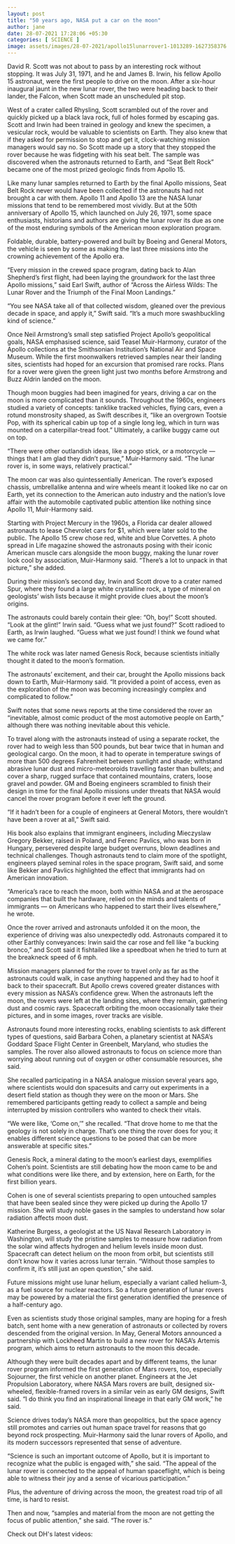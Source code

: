 ```yaml
---
layout: post
title: "50 years ago, NASA put a car on the moon"
author: jane 
date: 28-07-2021 17:28:06 +05:30 
categories: [ SCIENCE ] 
image: assets/images/28-07-2021/apollo15lunarrover1-1013289-1627358376.jpg
---
```

David R. Scott was not about to pass by an interesting rock without stopping. It was July 31, 1971, and he and James B. Irwin, his fellow Apollo 15 astronaut, were the first people to drive on the moon. After a six-hour inaugural jaunt in the new lunar rover, the two were heading back to their lander, the Falcon, when Scott made an unscheduled pit stop.

West of a crater called Rhysling, Scott scrambled out of the rover and quickly picked up a black lava rock, full of holes formed by escaping gas. Scott and Irwin had been trained in geology and knew the specimen, a vesicular rock, would be valuable to scientists on Earth. They also knew that if they asked for permission to stop and get it, clock-watching mission managers would say no. So Scott made up a story that they stopped the rover because he was fidgeting with his seat belt. The sample was discovered when the astronauts returned to Earth, and “Seat Belt Rock” became one of the most prized geologic finds from Apollo 15.

Like many lunar samples returned to Earth by the final Apollo missions, Seat Belt Rock never would have been collected if the astronauts had not brought a car with them. Apollo 11 and Apollo 13 are the NASA lunar missions that tend to be remembered most vividly. But at the 50th anniversary of Apollo 15, which launched on July 26, 1971, some space enthusiasts, historians and authors are giving the lunar rover its due as one of the most enduring symbols of the American moon exploration program.

Foldable, durable, battery-powered and built by Boeing and General Motors, the vehicle is seen by some as making the last three missions into the crowning achievement of the Apollo era.

“Every mission in the crewed space program, dating back to Alan Shepherd’s first flight, had been laying the groundwork for the last three Apollo missions,” said Earl Swift, author of “Across the Airless Wilds: The Lunar Rover and the Triumph of the Final Moon Landings.”

“You see NASA take all of that collected wisdom, gleaned over the previous decade in space, and apply it,” Swift said. “It’s a much more swashbuckling kind of science.”

Once Neil Armstrong’s small step satisfied Project Apollo’s geopolitical goals, NASA emphasised science, said Teasel Muir-Harmony, curator of the Apollo collections at the Smithsonian Institution’s National Air and Space Museum. While the first moonwalkers retrieved samples near their landing sites, scientists had hoped for an excursion that promised rare rocks. Plans for a rover were given the green light just two months before Armstrong and Buzz Aldrin landed on the moon.

Though moon buggies had been imagined for years, driving a car on the moon is more complicated than it sounds. Throughout the 1960s, engineers studied a variety of concepts: tanklike tracked vehicles, flying cars, even a rotund monstrosity shaped, as Swift describes it, “like an overgrown Tootsie Pop, with its spherical cabin up top of a single long leg, which in turn was mounted on a caterpillar-tread foot.” Ultimately, a carlike buggy came out on top.

“There were other outlandish ideas, like a pogo stick, or a motorcycle — things that I am glad they didn’t pursue,” Muir-Harmony said. “The lunar rover is, in some ways, relatively practical.”

The moon car was also quintessentially American. The rover’s exposed chassis, umbrellalike antenna and wire wheels meant it looked like no car on Earth, yet its connection to the American auto industry and the nation’s love affair with the automobile captivated public attention like nothing since Apollo 11, Muir-Harmony said.

Starting with Project Mercury in the 1960s, a Florida car dealer allowed astronauts to lease Chevrolet cars for $1, which were later sold to the public. The Apollo 15 crew chose red, white and blue Corvettes. A photo spread in Life magazine showed the astronauts posing with their iconic American muscle cars alongside the moon buggy, making the lunar rover look cool by association, Muir-Harmony said. “There’s a lot to unpack in that picture,” she added.

During their mission’s second day, Irwin and Scott drove to a crater named Spur, where they found a large white crystalline rock, a type of mineral on geologists’ wish lists because it might provide clues about the moon’s origins.

The astronauts could barely contain their glee: “Oh, boy!” Scott shouted. “Look at the glint!” Irwin said. “Guess what we just found?” Scott radioed to Earth, as Irwin laughed. “Guess what we just found! I think we found what we came for.”

The white rock was later named Genesis Rock, because scientists initially thought it dated to the moon’s formation.

The astronauts’ excitement, and their car, brought the Apollo missions back down to Earth, Muir-Harmony said. “It provided a point of access, even as the exploration of the moon was becoming increasingly complex and complicated to follow.”

Swift notes that some news reports at the time considered the rover an “inevitable, almost comic product of the most automotive people on Earth,” although there was nothing inevitable about this vehicle.

To travel along with the astronauts instead of using a separate rocket, the rover had to weigh less than 500 pounds, but bear twice that in human and geological cargo. On the moon, it had to operate in temperature swings of more than 500 degrees Fahrenheit between sunlight and shade; withstand abrasive lunar dust and micro-meteoroids travelling faster than bullets; and cover a sharp, rugged surface that contained mountains, craters, loose gravel and powder. GM and Boeing engineers scrambled to finish their design in time for the final Apollo missions under threats that NASA would cancel the rover program before it ever left the ground.

​​“If it hadn’t been for a couple of engineers at General Motors, there wouldn’t have been a rover at all,” Swift said.

His book also explains that immigrant engineers, including Mieczyslaw Gregory Bekker, raised in Poland, and Ferenc Pavlics, who was born in Hungary, persevered despite large budget overruns, blown deadlines and technical challenges. Though astronauts tend to claim more of the spotlight, engineers played seminal roles in the space program, Swift said, and some like Bekker and Pavlics highlighted the effect that immigrants had on American innovation.

“America’s race to reach the moon, both within NASA and at the aerospace companies that built the hardware, relied on the minds and talents of immigrants — on Americans who happened to start their lives elsewhere,” he wrote.

Once the rover arrived and astronauts unfolded it on the moon, the experience of driving was also unexpectedly odd. Astronauts compared it to other Earthly conveyances: Irwin said the car rose and fell like “a bucking bronco,” and Scott said it fishtailed like a speedboat when he tried to turn at the breakneck speed of 6 mph.

Mission managers planned for the rover to travel only as far as the astronauts could walk, in case anything happened and they had to hoof it back to their spacecraft. But Apollo crews covered greater distances with every mission as NASA’s confidence grew. When the astronauts left the moon, the rovers were left at the landing sites, where they remain, gathering dust and cosmic rays. Spacecraft orbiting the moon occasionally take their pictures, and in some images, rover tracks are visible.

Astronauts found more interesting rocks, enabling scientists to ask different types of questions, said Barbara Cohen, a planetary scientist at NASA’s Goddard Space Flight Center in Greenbelt, Maryland, who studies the samples. The rover also allowed astronauts to focus on science more than worrying about running out of oxygen or other consumable resources, she said.

She recalled participating in a NASA analogue mission several years ago, where scientists would don spacesuits and carry out experiments in a desert field station as though they were on the moon or Mars. She remembered participants getting ready to collect a sample and being interrupted by mission controllers who wanted to check their vitals.

“We were like, ‘Come on,’” she recalled. “That drove home to me that the geology is not solely in charge. That’s one thing the rover does for you; it enables different science questions to be posed that can be more answerable at specific sites.”

Genesis Rock, a mineral dating to the moon’s earliest days, exemplifies Cohen’s point. Scientists are still debating how the moon came to be and what conditions were like there, and by extension, here on Earth, for the first billion years.

Cohen is one of several scientists preparing to open untouched samples that have been sealed since they were picked up during the Apollo 17 mission. She will study noble gases in the samples to understand how solar radiation affects moon dust.

Katherine Burgess, a geologist at the US Naval Research Laboratory in Washington, will study the pristine samples to measure how radiation from the solar wind affects hydrogen and helium levels inside moon dust. Spacecraft can detect helium on the moon from orbit, but scientists still don’t know how it varies across lunar terrain. “Without those samples to confirm it, it’s still just an open question,” she said.

Future missions might use lunar helium, especially a variant called helium-3, as a fuel source for nuclear reactors. So a future generation of lunar rovers may be powered by a material the first generation identified the presence of a half-century ago.

Even as scientists study those original samples, many are hoping for a fresh batch, sent home with a new generation of astronauts or collected by rovers descended from the original version. In May, General Motors announced a partnership with Lockheed Martin to build a new rover for NASA’s Artemis program, which aims to return astronauts to the moon this decade.

Although they were built decades apart and by different teams, the lunar rover program informed the first generation of Mars rovers, too, especially Sojourner, the first vehicle on another planet. Engineers at the Jet Propulsion Laboratory, where NASA Mars rovers are built, designed six-wheeled, flexible-framed rovers in a similar vein as early GM designs, Swift said. “I do think you find an inspirational lineage in that early GM work,” he said.

Science drives today’s NASA more than geopolitics, but the space agency still promotes and carries out human space travel for reasons that go beyond rock prospecting. Muir-Harmony said the lunar rovers of Apollo, and its modern successors represented that sense of adventure.

“Science is such an important outcome of Apollo, but it is important to recognize what the public is engaged with,” she said. “The appeal of the lunar rover is connected to the appeal of human spaceflight, which is being able to witness their joy and a sense of vicarious participation.”

Plus, the adventure of driving across the moon, the greatest road trip of all time, is hard to resist.

Then and now, “samples and material from the moon are not getting the focus of public attention,” she said. “The rover is.”

Check out DH's latest videos: